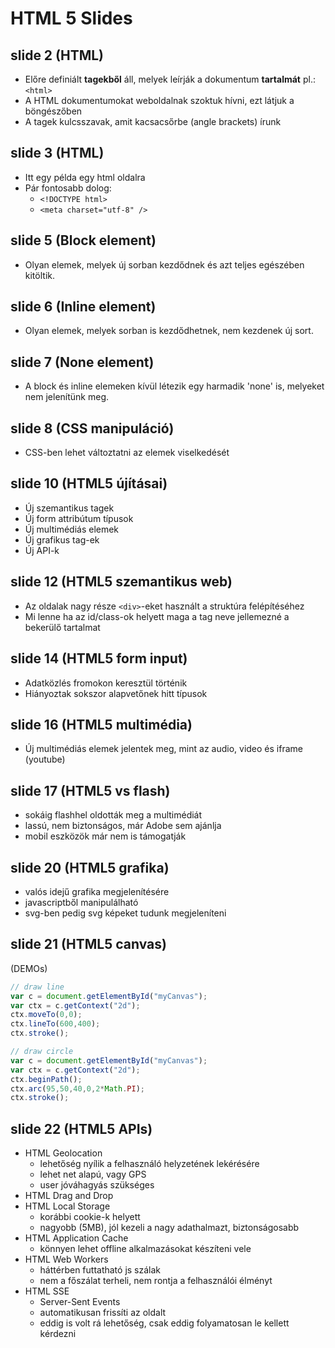 # HTML 5 Slides

## slide 2 (HTML)
- Előre definiált **tagekből** áll, melyek leírják a dokumentum **tartalmát** pl.: `<html>`
- A HTML dokumentumokat weboldalnak szoktuk hívni, ezt látjuk a böngészőben
- A tagek kulcsszavak, amit kacsacsőrbe (angle brackets) írunk

## slide 3 (HTML)
- Itt egy példa egy html oldalra
- Pár fontosabb dolog:
  - `<!DOCTYPE html>`
  - `<meta charset="utf-8" />`

## slide 5 (Block element)
- Olyan elemek, melyek új sorban kezdődnek és azt teljes egészében kitöltik.

## slide 6 (Inline element)
- Olyan elemek, melyek sorban is kezdődhetnek, nem kezdenek új sort.

## slide 7 (None element)
- A block és inline elemeken kívül létezik egy harmadik 'none' is, melyeket nem jelenítünk meg.

## slide 8 (CSS manipuláció)
- CSS-ben lehet változtatni az elemek viselkedését

## slide 10 (HTML5 újításai)
- Új szemantikus tagek
- Új form attribútum típusok
- Új multimédiás elemek
- Új grafikus tag-ek
- Új API-k

## slide 12 (HTML5 szemantikus web)
- Az oldalak nagy része `<div>`-eket használt a struktúra felépítéséhez
- Mi lenne ha az id/class-ok helyett maga a tag neve jellemezné a bekerülő tartalmat

## slide 14 (HTML5 form input)
- Adatközlés fromokon keresztül történik
- Hiányoztak sokszor alapvetőnek hitt típusok

## slide 16 (HTML5 multimédia)
- Új multimédiás elemek jelentek meg, mint az audio, video és iframe (youtube)

## slide 17 (HTML5 vs flash)
- sokáig flashhel oldották meg a multimédiát
- lassú, nem biztonságos, már Adobe sem ajánlja
- mobil eszközök már nem is támogatják

## slide 20 (HTML5 grafika)
- valós idejű grafika megjelenítésére
- javascriptből manipulálható
- svg-ben pedig svg képeket tudunk megjeleníteni

## slide 21 (HTML5 canvas)
(DEMOs)
```js
// draw line
var c = document.getElementById("myCanvas");
var ctx = c.getContext("2d");
ctx.moveTo(0,0);
ctx.lineTo(600,400);
ctx.stroke();
```

```js
// draw circle
var c = document.getElementById("myCanvas");
var ctx = c.getContext("2d");
ctx.beginPath();
ctx.arc(95,50,40,0,2*Math.PI);
ctx.stroke();
```

## slide 22 (HTML5 APIs)

- HTML Geolocation
  - lehetőség nyílik a felhasználó helyzetének lekérésére
  - lehet net alapú, vagy GPS
  - user jóváhagyás szükséges
- HTML Drag and Drop
- HTML Local Storage
  - korábbi cookie-k helyett
  - nagyobb (5MB), jól kezeli a nagy adathalmazt, biztonságosabb
- HTML Application Cache
  - könnyen lehet offline alkalmazásokat készíteni vele
- HTML Web Workers
  - háttérben futtatható js szálak
  - nem a főszálat terheli, nem rontja a felhasználói élményt
- HTML SSE
  - Server-Sent Events
  - automatikusan frissíti az oldalt
  - eddig is volt rá lehetőség, csak eddig folyamatosan le kellett kérdezni
